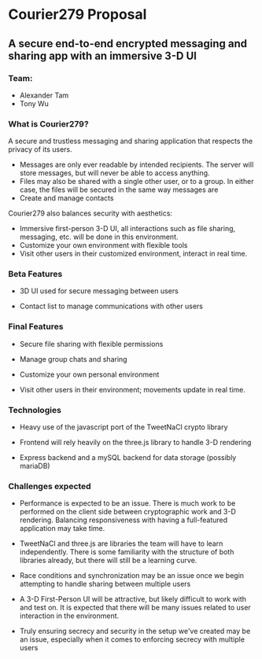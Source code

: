# Courier279 Proposal

## A secure end-to-end encrypted messaging and sharing app with an immersive 3-D UI

### Team:
- Alexander Tam
- Tony Wu

### What is Courier279?

A secure and trustless messaging and sharing application that respects the privacy of its users.
- Messages are only ever readable by intended recipients. The server will store messages, but will never be able to access anything. 
- Files may also be shared with a single other user, or to a group. In either case, the files will be secured in the same way messages are
- Create and manage contacts

Courier279 also balances security with aesthetics:
- Immersive first-person 3-D UI, all interactions such as file sharing, messaging, etc. will be done in this environment.
- Customize your own environment with flexible tools
- Visit other users in their customized environment, interact in real time.

### Beta Features

- 3D UI used for secure messaging between users

- Contact list to manage communications with other users

### Final Features

- Secure file sharing with flexible permissions

- Manage group chats and sharing

- Customize your own personal environment

- Visit other users in their environment; movements update in real time.

### Technologies

- Heavy use of the javascript port of the TweetNaCl crypto library

- Frontend will rely heavily on the three.js library to handle 3-D rendering

- Express backend and a mySQL backend for data storage (possibly mariaDB)

### Challenges expected

- Performance is expected to be an issue. There is much work to be performed on the client side between cryptographic work and 3-D rendering. Balancing responsiveness with having a full-featured application may take time.

- TweetNaCl and three.js are libraries the team will have to learn independently. There is some familiarity with the structure of both libraries already, but there will still be a learning curve.

- Race conditions and synchronization may be an issue once we begin attempting to handle sharing between multiple users

- A 3-D First-Person UI will be attractive, but likely difficult to work with and test on. It is expected that there will be many issues related to user interaction in the environment.

- Truly ensuring secrecy and security in the setup we've created may be an issue, especially when it comes to enforcing secrecy with multiple users
